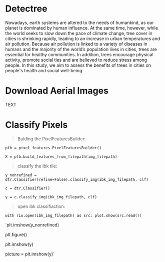 # Detectree 

Nowadays, earth systems are altered to the needs of humankind, as our planet is dominated by human influence. At the same time, however, while the world seeks to slow down the pace of climate change, tree cover in cities is shrinking rapidly, leading to an increase in urban temperatures and air pollution. Because air pollution is linked to a variety of diseases in humans and the majority of the world’s population lives in cities, trees are essential for healthy communities. In addition, trees encourage physical activity, promote social ties and are believed to reduce stress among people. In this study, we aim to assess the benefits of trees in cities on people's health and social well-being.

# Download Aerial Images

TEXT

# Classify Pixels 


> Bulding the PixelFeaturesBuilder:

`pfb = pixel_features.PixelFeaturesBuilder()`

`X = pfb.build_features_from_filepath(img_filepath)`

> classify the ibk tile:

`y_nonrefined = dtr.Classifier(refine=False).classify_img(ibk_img_filepath, clf)`

`c = dtr.Classifier()`

`y = c.classify_img(ibk_img_filepath, clf)`

> open ibk classifiaction:

`with rio.open(ibk_img_filepath) as src:
    plot.show(src.read())`
    
`plt.imshow(y_nonrefined)

plt.figure()

plt.imshow(y)

picture = plt.imshow(y)`
